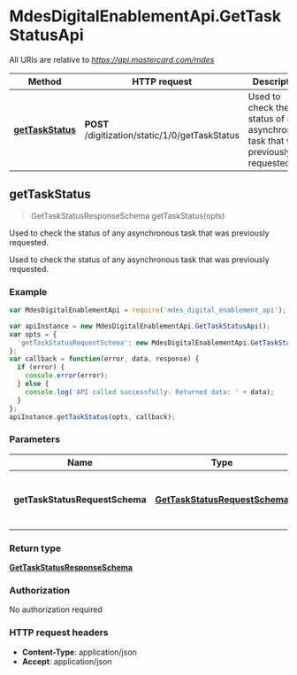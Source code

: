 # MdesDigitalEnablementApi.GetTaskStatusApi

All URIs are relative to *https://api.mastercard.com/mdes*

Method | HTTP request | Description
------------- | ------------- | -------------
[**getTaskStatus**](GetTaskStatusApi.md#getTaskStatus) | **POST** /digitization/static/1/0/getTaskStatus | Used to check the status of any asynchronous task that was previously requested.



## getTaskStatus

> GetTaskStatusResponseSchema getTaskStatus(opts)

Used to check the status of any asynchronous task that was previously requested.

Used to check the status of any asynchronous task that was previously requested. 

### Example

```javascript
var MdesDigitalEnablementApi = require('mdes_digital_enablement_api');

var apiInstance = new MdesDigitalEnablementApi.GetTaskStatusApi();
var opts = {
  'getTaskStatusRequestSchema': new MdesDigitalEnablementApi.GetTaskStatusRequestSchema() // GetTaskStatusRequestSchema | Contains the details of the request message. 
};
var callback = function(error, data, response) {
  if (error) {
    console.error(error);
  } else {
    console.log('API called successfully. Returned data: ' + data);
  }
};
apiInstance.getTaskStatus(opts, callback);
```

### Parameters



Name | Type | Description  | Notes
------------- | ------------- | ------------- | -------------
 **getTaskStatusRequestSchema** | [**GetTaskStatusRequestSchema**](GetTaskStatusRequestSchema.md)| Contains the details of the request message.  | [optional] 

### Return type

[**GetTaskStatusResponseSchema**](GetTaskStatusResponseSchema.md)

### Authorization

No authorization required

### HTTP request headers

- **Content-Type**: application/json
- **Accept**: application/json

